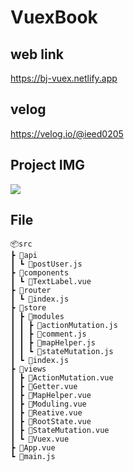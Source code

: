 # VuexBook

## web link
https://bj-vuex.netlify.app

## velog
https://velog.io/@ieed0205

## Project IMG
![](https://images.velog.io/images/ieed0205/post/877ce1e9-9500-498b-bf90-9407918e3894/%EB%85%B9%ED%99%94_2021_01_13_16_37_46_140.gif)

## File
    📦src
    ┣ 📂api
    ┃ ┗ 📜postUser.js
    ┣ 📂components
    ┃ ┗ 📜TextLabel.vue
    ┣ 📂router
    ┃ ┗ 📜index.js
    ┣ 📂store
    ┃ ┣ 📂modules
    ┃ ┃ ┣ 📜actionMutation.js
    ┃ ┃ ┣ 📜comment.js
    ┃ ┃ ┣ 📜mapHelper.js
    ┃ ┃ ┗ 📜stateMutation.js
    ┃ ┗ 📜index.js
    ┣ 📂views
    ┃ ┣ 📜ActionMutation.vue
    ┃ ┣ 📜Getter.vue
    ┃ ┣ 📜MapHelper.vue
    ┃ ┣ 📜Moduling.vue
    ┃ ┣ 📜Reative.vue
    ┃ ┣ 📜RootState.vue
    ┃ ┣ 📜StateMutation.vue
    ┃ ┗ 📜Vuex.vue
    ┣ 📜App.vue
    ┗ 📜main.js